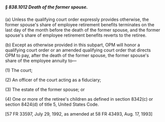 ##### § 838.1012 Death of the former spouse. #####

(a) Unless the qualifying court order expressly provides otherwise, the former spouse's share of employee retirement benefits terminates on the last day of the month before the death of the former spouse, and the former spouse's share of employee retirement benefits reverts to the retiree.

(b) Except as otherwise provided in this subpart, OPM will honor a qualifying court order or an amended qualifying court order that directs OPM to pay, after the death of the former spouse, the former spouse's share of the employee annuity to—

(1) The court;

(2) An officer of the court acting as a fiduciary;

(3) The estate of the former spouse; or

(4) One or more of the retiree's children as defined in section 8342(c) or section 8424(d) of title 5, United States Code.

[57 FR 33597, July 29, 1992, as amended at 58 FR 43493, Aug. 17, 1993]